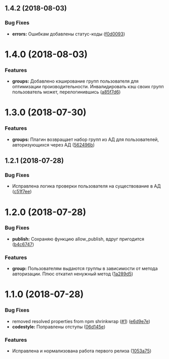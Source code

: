 <a name="1.4.2"></a>
## 1.4.2 (2018-08-03)


### Bug Fixes

* **errors:** Ошибкам добавлены статус-коды ([f0d0093](https://github.com/tutu-ru/verdaccio-activedirectory/commit/f0d0093))



<a name="1.4.0"></a>
# 1.4.0 (2018-08-03)


### Features

* **groups:** Добавлено кэширование групп пользователя для оптимизации производительности. Инвалидировать кэш своих групп пользователь может, перелогинившись ([a85f7d6](https://github.com/tutu-ru/verdaccio-activedirectory/commit/a85f7d6))



<a name="1.3.0"></a>
# 1.3.0 (2018-07-30)


### Features

* **groups:** Плагин возвращает набор групп из АД для пользователей, авторизующихся через АД ([562496b](https://github.com/tutu-ru/verdaccio-activedirectory/commit/562496b))



<a name="1.2.1"></a>
## 1.2.1 (2018-07-28)


### Bug Fixes

* Исправлена логика проверки пользователя на существование в АД ([c51f7ee](https://github.com/tutu-ru/verdaccio-activedirectory/commit/c51f7ee))



<a name="1.2.0"></a>
# 1.2.0 (2018-07-28)


### Bug Fixes

* **publish:** Сохраняю функцию allow_publish, вдруг пригодится ([b4c6747](https://github.com/tutu-ru/verdaccio-activedirectory/commit/b4c6747))


### Features

* **group:** Пользователям выдаются группы в зависимости от метода авторизации. Плюс откатил ненужный метод ([1a289d5](https://github.com/tutu-ru/verdaccio-activedirectory/commit/1a289d5))



<a name="1.1.0"></a>
# 1.1.0 (2018-07-28)


### Bug Fixes

* removed resolved properties from npm shrinkwrap ([#1](https://github.com/tutu-ru/verdaccio-activedirectory/issues/1)) ([e6d9e7e](https://github.com/tutu-ru/verdaccio-activedirectory/commit/e6d9e7e))
* **codestyle:** Поправлены отступы ([06d145e](https://github.com/tutu-ru/verdaccio-activedirectory/commit/06d145e))


### Features

* Исправлена и нормализована работа первого релиза ([1053a75](https://github.com/tutu-ru/verdaccio-activedirectory/commit/1053a75))



